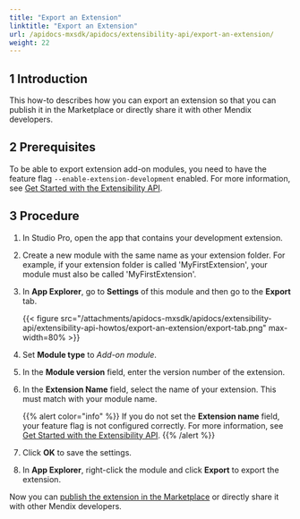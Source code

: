 ```yaml
---
title: "Export an Extension"
linktitle: "Export an Extension"
url: /apidocs-mxsdk/apidocs/extensibility-api/export-an-extension/
weight: 22
---
```


## 1 Introduction

This how-to describes how you can export an extension so that you can publish it in the Marketplace or directly share it with other Mendix developers.

## 2 Prerequisites

To be able to export extension add-on modules, you need to have the feature flag `--enable-extension-development` enabled. For more information, see [Get Started with the Extensibility API](/apidocs-mxsdk/apidocs/extensibility-api/getting-started/).

## 3 Procedure

1. In Studio Pro, open the app that contains your development extension.

2. Create a new module with the same name as your extension folder. For example, if your extension folder is called 'MyFirstExtension', your module must also be called 'MyFirstExtension'.

3. In **App Explorer**, go to **Settings** of this module and then go to the **Export** tab.

     {{< figure src="/attachments/apidocs-mxsdk/apidocs/extensibility-api/extensibility-api-howtos/export-an-extension/export-tab.png" max-width=80% >}}

4. Set **Module type** to *Add-on module*.

5. In the **Module version** field, enter the version number of the extension.

6. In the **Extension Name** field, select the name of your extension. This must match with your module name.

     {{% alert color="info" %}} If you do not set the **Extension name** field, your feature flag is not configured correctly. For more information, see [Get Started with the Extensibility API](/apidocs-mxsdk/apidocs/extensibility-api/getting-started/). {{% /alert %}}

7. Click **OK** to save the settings.

8. In **App Explorer**, right-click the module and click **Export** to export the extension.

Now you can [publish the extension in the Marketplace](/appstore/sharing-content/#adding) or directly share it with other Mendix developers.
